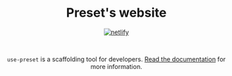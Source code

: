 <p align="center">
  <h1 align="center">Preset's website</h1>
  <p align="center">
    <a href="https://usepreset.dev">
      <img alt="netlify" src="https://api.netlify.com/api/v1/badges/637d1b40-ac04-4811-adbf-a1ca6d63ca1f/deploy-status">
    </a>
  </p>
  <br />
  <p align="center">
    <code>use-preset</code> is a scaffolding tool for developers. <a href="https://usepreset.dev/">Read the documentation</a> for more information.
  </p>
<p>

